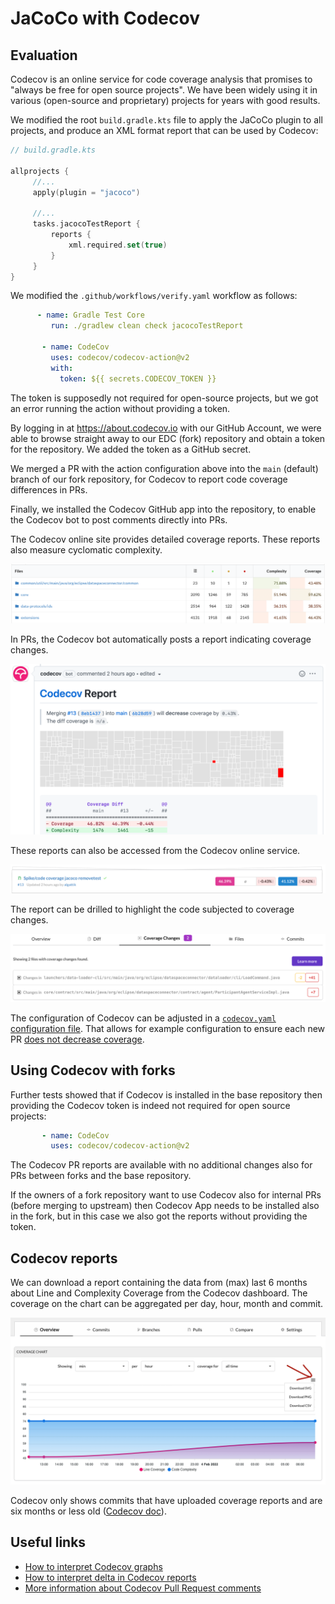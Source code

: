 # JaCoCo with Codecov

## Evaluation 

Codecov is an online service for code coverage analysis that promises to "always be free for open source projects". We have been widely using it in various (open-source and proprietary) projects for years with good results.

We modified the root `build.gradle.kts` file to apply the JaCoCo plugin to all projects, and produce an XML format report that can be used by Codecov:

```kotlin
// build.gradle.kts

allprojects {
     //...
     apply(plugin = "jacoco")
     
     //...
     tasks.jacocoTestReport {
         reports {
             xml.required.set(true)
         }
     }
}

```

We modified the `.github/workflows/verify.yaml` workflow as follows:

```yaml
      - name: Gradle Test Core
         run: ./gradlew clean check jacocoTestReport

       - name: CodeCov
         uses: codecov/codecov-action@v2
         with:
           token: ${{ secrets.CODECOV_TOKEN }}
```

The token is supposedly not required for open-source projects, but we got an error running the action without providing a token.

By logging in at https://about.codecov.io with our GitHub Account, we were able to browse straight away to our EDC (fork) repository and obtain a token for the repository. We added the token as a GitHub secret.

We merged a PR with the action configuration above into the `main` (default) branch of our fork repository, for Codecov to report code coverage differences in PRs.

Finally, we installed the Codecov GitHub app into the repository, to enable the Codecov bot to post comments directly into PRs.

The Codecov online site provides detailed coverage reports. These reports also measure cyclomatic complexity.

![Code Coverage with Codecov](code-coverage-codecov-summary.png)

In PRs, the Codecov bot automatically posts a report indicating coverage changes.

![Code Coverage with Codecov](code-coverage-codecov-pr-github.png)

These reports can also be accessed from the Codecov online service.

![Code Coverage with Codecov](code-coverage-codecov-pr.png)

The report can be drilled to highlight the code subjected to coverage changes.

![Code Coverage with Codecov](code-coverage-codecov-pr-detail.png)

The configuration of Codecov can be adjusted in a [`codecov.yaml` configuration file](https://docs.codecov.com/docs/codecov-yaml). That allows for example configuration to ensure each new PR [does not decrease coverage](https://docs.codecov.com/docs/common-recipe-list#increase-overall-coverage-on-each-pull-request).

## Using Codecov with forks

Further tests showed that if Codecov is installed in the base repository then providing the Codecov token is indeed not required for open source projects:

```yaml
       - name: CodeCov
         uses: codecov/codecov-action@v2
```

The Codecov PR reports are available with no additional changes also for PRs between forks and the base repository.

If the owners of a fork repository want to use Codecov also for internal PRs (before merging to upstream) then Codecov App needs to be installed also in the
fork, but in this case we also got the reports without providing the token. 

## Codecov reports

We can download a report containing the data from (max) last 6 months about Line and Complexity Coverage from the Codecov dashboard. 
The coverage on the chart can be aggregated per day, hour, month and commit.

![Code Coverage with Codecov](code-coverage-codecov-dashboard.png)

Codecov only shows commits that have uploaded coverage reports and are six months or less old ([Codecov doc](https://docs.codecov.com/docs/frequently-asked-questions#where-are-my-older-commits-my-project-dashboard-doesnt-show-any-commit-data-in-the-line-graph)).

## Useful links

- [How to interpret Codecov graphs](https://docs.codecov.com/docs/graphs)
- [How to interpret delta in Codecov reports](https://docs.codecov.com/docs/codecov-delta)
- [More information about Codecov Pull Request comments](https://docs.codecov.com/docs/pull-request-comments)

